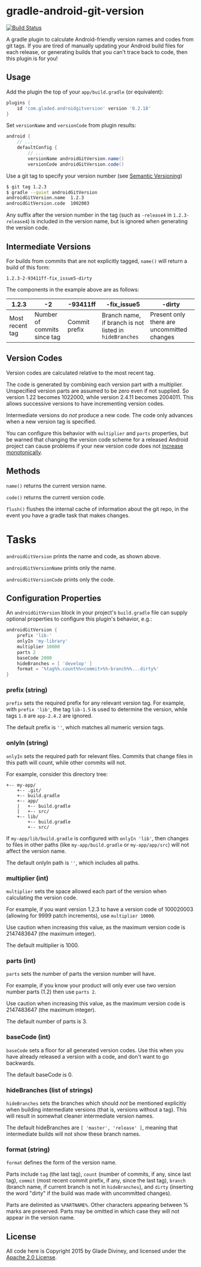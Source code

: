 # gradle-android-git-version
[![Build Status](https://api.travis-ci.org/gladed/gradle-android-git-version.svg)](https://travis-ci.org/gladed/gradle-android-git-version)

A gradle plugin to calculate Android-friendly version names and codes from git tags. If you are tired of manually updating your Android build files for each release, or generating builds that you can't trace back to code, then this plugin is for you!

## Usage

Add the plugin the top of your `app/build.gradle` (or equivalent):
```groovy
plugins {
    id 'com.gladed.androidgitversion' version '0.2.18'
}
```

Set `versionName` and `versionCode` from plugin results:
```groovy
android {
    // ...
    defaultConfig {
        // ...
        versionName androidGitVersion.name()
        versionCode androidGitVersion.code()
```

Use a git tag to specify your version number (see [Semantic Versioning](http://semver.org))
```bash
$ git tag 1.2.3
$ gradle --quiet androidGitVersion
androidGitVersion.name	1.2.3
androidGitVersion.code	1002003
```

Any suffix after the version number in the tag (such as `-release4` in `1.2.3-release4`) is included in the version name, but is ignored when generating the version code.

## Intermediate Versions

For builds from commits that are not explicitly tagged, `name()` will return a build of this form:

`1.2.3-2-93411ff-fix_issue5-dirty`

The components in the example above are as follows:

| 1.2.3 | -2 | -93411ff | -fix_issue5 | -dirty |
| --- | --- | --- | --- | --- |
| Most recent tag | Number of commits since tag | Commit prefix | Branch name, if branch is not listed in `hideBranches` | Present only there are uncommitted changes |

## Version Codes

Version codes are calculated relative to the most recent tag.

The code is generated by combining each version part with a multiplier. Unspecified version parts are assumed to be zero even if not supplied. So version 1.22 becomes 1022000, while version 2.4.11 becomes 2004011. This allows successive versions to have incrementing version codes.

Intermediate versions do *not* produce a new code. The code only advances when a new version tag is specified.

You can configure this behavior with `multiplier` and `parts` properties, but be warned that changing the version code scheme for a released Android project can cause problems if your new version code does not [increase monotonically](http://developer.android.com/tools/publishing/versioning.html).

## Methods

`name()` returns the current version name.

`code()` returns the current version code.

`flush()` flushes the internal cache of information about the git repo, in the event you have a gradle task that makes changes.

# Tasks

`androidGitVersion` prints the name and code, as shown above.

`androidGitVersionName` prints only the name.

`androidGitVersionCode` prints only the code.

## Configuration Properties

An `androidGitVersion` block in your project's `build.gradle` file can supply optional properties to configure this plugin's behavior, e.g.:

```groovy
androidGitVersion {
    prefix 'lib-'
    onlyIn 'my-library'
    multiplier 10000
    parts 2
    baseCode 2000
    hideBranches = [ 'develop' ]
    format = '%tag%%.count%%<commit>%%-branch%%...dirty%'
}
```

### prefix (string)
`prefix` sets the required prefix for any relevant version tag. For example, with `prefix 'lib'`, the tag `lib-1.5` is used to determine the version, while tags `1.0` are `app-2.4.2` are ignored.

The default prefix is `''`, which matches all numeric version tags.

### onlyIn (string)
`onlyIn` sets the required path for relevant files. Commits that change files in this path will count, while other commits will not.

For example, consider this directory tree:
```
+-- my-app/
    +-- .git/
    +-- build.gradle
    +-- app/
    |   +-- build.gradle
    |   +-- src/
    +-- lib/
        +-- build.gradle
        +-- src/
```
If `my-app/lib/build.gradle` is configured with `onlyIn 'lib'`, then changes to files in other paths (like `my-app/build.gradle` or `my-app/app/src`) will not affect the version name.

The default onlyIn path is `''`, which includes all paths.

### multiplier (int)
`multiplier` sets the space allowed each part of the version when calculating the version code.

For example, if you want version 1.2.3 to have a version code of 100020003 (allowing for 9999 patch increments), use `multiplier 10000`.

Use caution when increasing this value, as the maximum version code is 2147483647 (the maximum integer).

The default multiplier is 1000.

### parts (int)
`parts` sets the number of parts the version number will have.

For example, if you know your product will only ever use two version number parts (1.2) then use `parts 2`.

Use caution when increasing this value, as the maximum version code is 2147483647 (the maximum integer).

The default number of parts is 3.

### baseCode (int)
`baseCode` sets a floor for all generated version codes. Use this when you have already released a version with a code, and don't want to go backwards.

The default baseCode is 0.

### hideBranches (list of strings)
`hideBranches` sets the branches which should *not* be mentioned explicitly when building intermediate versions (that is, versions without a tag). This will result in somewhat cleaner intermediate version names.

The default hideBranches are `[ 'master', 'release' ]`, meaning that intermediate builds will not show these branch names.

### format (string)
`format` defines the form of the version name.

Parts include `tag` (the last tag), `count` (number of commits, if any, since last tag), `commit` (most recent commit prefix, if any, since the last tag), `branch` (branch name, if current branch is not in `hideBranches`), and `dirty` (inserting the word "dirty" if the build was made with uncommitted changes).

Parts are delimited as `%PARTNAME%`. Other characters appearing between % marks are preserved. Parts may be omitted in which case they will not appear in the version name.

## License

All code here is Copyright 2015 by Glade Diviney, and licensed under the [Apache 2.0 License](http://www.apache.org/licenses/LICENSE-2.0).
